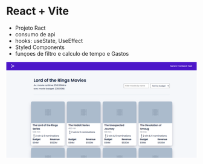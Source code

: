 # React + Vite

- Projeto Ract
- consumo de api
- hooks: useState, UseEffect
- Styled Components
- funçoes de filtro e calculo de tempo e Gastos

![imagem](/public/fundo-reademe.png)
